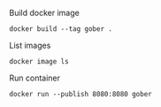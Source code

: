 Build docker image
```
docker build --tag gober .
```

List images
```
docker image ls
```

Run container
```
docker run --publish 8080:8080 gober
```